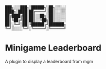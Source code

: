```
███╗░░░███╗░██████╗░██╗░░░░░
████╗░████║██╔════╝░██║░░░░░
██╔████╔██║██║░░██╗░██║░░░░░
██║╚██╔╝██║██║░░╚██╗██║░░░░░
██║░╚═╝░██║╚██████╔╝███████╗
╚═╝░░░░░╚═╝░╚═════╝░╚══════╝
```

# Minigame Leaderboard
A plugin to display a leaderboard from mgm
